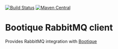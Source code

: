 <!--
  Licensed to ObjectStyle LLC under one
  or more contributor license agreements.  See the NOTICE file
  distributed with this work for additional information
  regarding copyright ownership.  The ObjectStyle LLC licenses
  this file to you under the Apache License, Version 2.0 (the
  "License"); you may not use this file except in compliance
  with the License.  You may obtain a copy of the License at

    http://www.apache.org/licenses/LICENSE-2.0

  Unless required by applicable law or agreed to in writing,
  software distributed under the License is distributed on an
  "AS IS" BASIS, WITHOUT WARRANTIES OR CONDITIONS OF ANY
  KIND, either express or implied.  See the License for the
  specific language governing permissions and limitations
  under the License.
  -->

[![Build Status](https://travis-ci.org/bootique/bootique-rabbitmq-client.svg)](https://travis-ci.org/bootique/bootique-rabbitmq-client)
[![Maven Central](https://maven-badges.herokuapp.com/maven-central/io.bootique.rabbitmq.client/bootique-rabbitmq-client/badge.svg)](https://maven-badges.herokuapp.com/maven-central/io.bootique.rabbitmq.client/bootique-rabbitmq-client/)


# Bootique RabbitMQ client
Provides RabbitMQ integration with [Bootique](http://bootique.io)